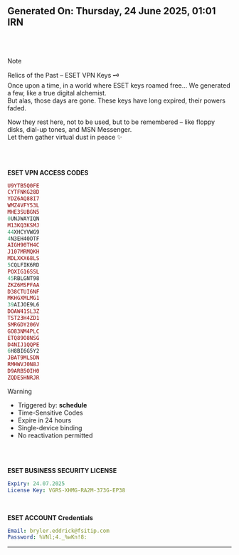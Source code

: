 #
## Generated On: Thursday, 24 June 2025, 01:01 IRN

<br><br/>  


> [!NOTE]
>
> Relics of the Past – ESET VPN Keys 🗝️  
> Once upon a time, in a world where ESET keys roamed free… We generated a few, like a true digital alchemist.  
> But alas, those days are gone. These keys have long expired, their powers faded.  
>  
> Now they rest here, not to be used, but to be remembered – like floppy disks, dial-up tones, and MSN Messenger.  
> Let them gather virtual dust in peace ✨ <br><br/>  

<br/>

**ESET VPN ACCESS CODES**

```ruby
U9YTB5Q0FE
CYTFNKG28D
YDZ6AQ88I7
WMZ4VFY53L
MHE3SUBGN5
0UNJWAYIQN
M13KQ3KSMJ
44XHCYVWG9
4N3EH40OTF
AIGH90TH4C
J107MRMQKH
MDLXKX68LS
5CQLFIK6RD
POXIG16SSL
45RBLGNT98
ZKZ6MSPFAA
D38CTUI6NF
MKHGXMLMG1
39AIJOE9L6
DOAW41SL3Z
TST23H4ZD1
SMRGDY206V
GO83NM4PLC
ETQ89O8NSG
D4NIJ1QQPE
6H8BI6G5Y2
JBAT9MLSDN
RMHWVJ0N8J
D9ARB5OIH0
ZQDE5HNRJR
```

> [!WARNING]
>
> - Triggered by: **schedule**
> - Time-Sensitive Codes
> - Expire in 24 hours
> - Single-device binding
> - No reactivation permitted <br><br/>

<br/>  

**ESET BUSINESS SECURITY LICENSE**

```yml
Expiry: 24.07.2025
License Key: VGRS-XHMG-RA2M-373G-EP38
```

<br/>

**ESET ACCOUNT Credentials**

```yml
Email: bryler.eddrick@fsitip.com
Password: %VNl;4._%wKn!8:
```

----

<br/>  

